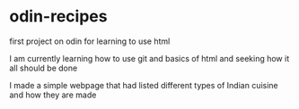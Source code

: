 # odin-recipes
first project on odin for learning to use html

I am currently learning how to use git and basics of html and seeking how it all should be done

I made a simple webpage that had listed different types of Indian cuisine and how they are made